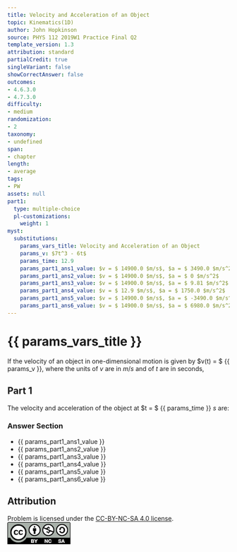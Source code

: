 ```yaml
---
title: Velocity and Acceleration of an Object
topic: Kinematics(1D)
author: John Hopkinson
source: PHYS 112 2019W1 Practice Final Q2
template_version: 1.3
attribution: standard
partialCredit: true
singleVariant: false
showCorrectAnswer: false
outcomes:
- 4.6.3.0
- 4.7.3.0
difficulty:
- medium
randomization:
- 2
taxonomy:
- undefined
span:
- chapter
length:
- average
tags:
- PW
assets: null
part1:
  type: multiple-choice
  pl-customizations:
    weight: 1
myst:
  substitutions:
    params_vars_title: Velocity and Acceleration of an Object
    params_v: $7t^3 - 6t$
    params_time: 12.9
    params_part1_ans1_value: $v = $ 14900.0 $m/s$, $a = $ 3490.0 $m/s^2$
    params_part1_ans2_value: $v = $ 14900.0 $m/s$, $a = $ 0 $m/s^2$
    params_part1_ans3_value: $v = $ 14900.0 $m/s$, $a = $ 9.81 $m/s^2$
    params_part1_ans4_value: $v = $ 12.9 $m/s$, $a = $ 1750.0 $m/s^2$
    params_part1_ans5_value: $v = $ 14900.0 $m/s$, $a = $ -3490.0 $m/s^2$
    params_part1_ans6_value: $v = $ 14900.0 $m/s$, $a = $ 6980.0 $m/s^2$
---
```

# {{ params_vars_title }}
If the velocity of an object in one-dimensional motion is given by $v(t) = $ {{ params_v }}, where the units of $v$ are in $m/s$ and of $t$ are in seconds,

## Part 1

The velocity and acceleration of the object at $t = $ {{ params_time }} $s$ are:

### Answer Section

- {{ params_part1_ans1_value }}
- {{ params_part1_ans2_value }}
- {{ params_part1_ans3_value }}
- {{ params_part1_ans4_value }}
- {{ params_part1_ans5_value }}
- {{ params_part1_ans6_value }}

## Attribution

Problem is licensed under the [CC-BY-NC-SA 4.0 license](https://creativecommons.org/licenses/by-nc-sa/4.0/).<br> ![The Creative Commons 4.0 license requiring attribution-BY, non-commercial-NC, and share-alike-SA license.](https://raw.githubusercontent.com/firasm/bits/master/by-nc-sa.png)
